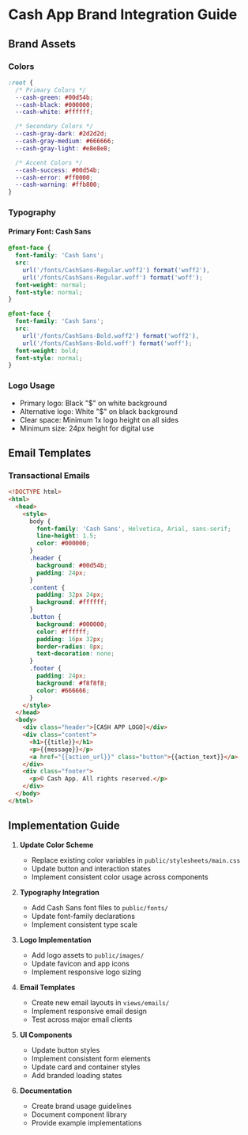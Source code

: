 # Cash App Brand Integration Guide

## Brand Assets

### Colors

```css
:root {
  /* Primary Colors */
  --cash-green: #00d54b;
  --cash-black: #000000;
  --cash-white: #ffffff;

  /* Secondary Colors */
  --cash-gray-dark: #2d2d2d;
  --cash-gray-medium: #666666;
  --cash-gray-light: #e8e8e8;

  /* Accent Colors */
  --cash-success: #00d54b;
  --cash-error: #ff0000;
  --cash-warning: #ffb800;
}
```

### Typography

#### Primary Font: Cash Sans

```css
@font-face {
  font-family: 'Cash Sans';
  src:
    url('/fonts/CashSans-Regular.woff2') format('woff2'),
    url('/fonts/CashSans-Regular.woff') format('woff');
  font-weight: normal;
  font-style: normal;
}

@font-face {
  font-family: 'Cash Sans';
  src:
    url('/fonts/CashSans-Bold.woff2') format('woff2'),
    url('/fonts/CashSans-Bold.woff') format('woff');
  font-weight: bold;
  font-style: normal;
}
```

### Logo Usage

- Primary logo: Black "$" on white background
- Alternative logo: White "$" on black background
- Clear space: Minimum 1x logo height on all sides
- Minimum size: 24px height for digital use

## Email Templates

### Transactional Emails

```html
<!DOCTYPE html>
<html>
  <head>
    <style>
      body {
        font-family: 'Cash Sans', Helvetica, Arial, sans-serif;
        line-height: 1.5;
        color: #000000;
      }
      .header {
        background: #00d54b;
        padding: 24px;
      }
      .content {
        padding: 32px 24px;
        background: #ffffff;
      }
      .button {
        background: #000000;
        color: #ffffff;
        padding: 16px 32px;
        border-radius: 8px;
        text-decoration: none;
      }
      .footer {
        padding: 24px;
        background: #f8f8f8;
        color: #666666;
      }
    </style>
  </head>
  <body>
    <div class="header">[CASH APP LOGO]</div>
    <div class="content">
      <h1>{{title}}</h1>
      <p>{{message}}</p>
      <a href="{{action_url}}" class="button">{{action_text}}</a>
    </div>
    <div class="footer">
      <p>© Cash App. All rights reserved.</p>
    </div>
  </body>
</html>
```

## Implementation Guide

1. **Update Color Scheme**
   - Replace existing color variables in `public/stylesheets/main.css`
   - Update button and interaction states
   - Implement consistent color usage across components

2. **Typography Integration**
   - Add Cash Sans font files to `public/fonts/`
   - Update font-family declarations
   - Implement consistent type scale

3. **Logo Implementation**
   - Add logo assets to `public/images/`
   - Update favicon and app icons
   - Implement responsive logo sizing

4. **Email Templates**
   - Create new email layouts in `views/emails/`
   - Implement responsive email design
   - Test across major email clients

5. **UI Components**
   - Update button styles
   - Implement consistent form elements
   - Update card and container styles
   - Add branded loading states

6. **Documentation**
   - Create brand usage guidelines
   - Document component library
   - Provide example implementations
